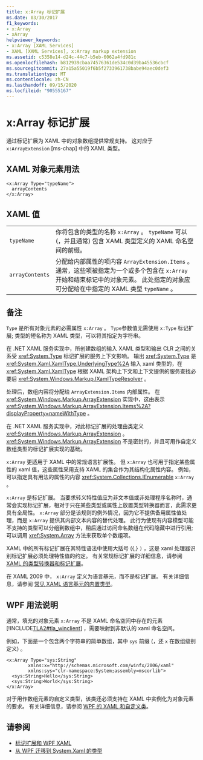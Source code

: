 ```yaml
---
title: x:Array 标记扩展
ms.date: 03/30/2017
f1_keywords:
- x:Array
- xArray
helpviewer_keywords:
- x:Array [XAML Services]
- XAML [XAML Services], x:Array markup extension
ms.assetid: c5358e14-d24c-44c7-b5eb-6062a4fd981c
ms.openlocfilehash: b812939cbaa74576361de534c0d39ba45536cbcf
ms.sourcegitcommit: 27a15a55019f6b5f2733961738babe94aec0def3
ms.translationtype: MT
ms.contentlocale: zh-CN
ms.lasthandoff: 09/15/2020
ms.locfileid: "90555167"
---
```

# <a name="xarray-markup-extension"></a>x:Array 标记扩展

通过标记扩展为 XAML 中的对象数组提供常规支持。 这对应于 `x:ArrayExtension` [ms-chap] 中的 XAML 类型。

## <a name="xaml-object-element-usage"></a>XAML 对象元素用法

```xaml
<x:Array Type="typeName">
  arrayContents
</x:Array>
```

## <a name="xaml-values"></a>XAML 值

|||
|-|-|
|`typeName`|你将包含的类型的名称 `x:Array` 。 `typeName` 可以 (，并且通常) 包含 XAML 类型定义的 XAML 命名空间的前缀。|
|`arrayContents`|分配给内部属性的项内容 `ArrayExtension.Items` 。 通常，这些项被指定为一个或多个包含在 `x:Array` 开始和结束标记中的对象元素。 此处指定的对象应可分配给在中指定的 XAML 类型 `typeName` 。|

## <a name="remarks"></a>备注

`Type` 是所有对象元素的必需属性 `x:Array` 。 `Type`参数值无需使用 `x:Type` 标记扩展; 类型的短名称为 XAML 类型，可以将其指定为字符串。

在 .NET XAML 服务实现中，所创建数组的输入 XAML 类型和输出 CLR 之间的关系受 <xref:System.Type> 标记扩展的服务上下文影响。 输出 <xref:System.Type> 是 <xref:System.Xaml.XamlType.UnderlyingType%2A> 输入 xaml 类型的，在 <xref:System.Xaml.XamlType> 根据 XAML 架构上下文和上下文提供的服务查找必要后 <xref:System.Windows.Markup.IXamlTypeResolver> 。

处理后，数组内容将分配给 `ArrayExtension.Items` 内部属性。 在 <xref:System.Windows.Markup.ArrayExtension> 实现中，这由表示 <xref:System.Windows.Markup.ArrayExtension.Items%2A?displayProperty=nameWithType> 。

在 .NET XAML 服务实现中，对此标记扩展的处理由类定义 <xref:System.Windows.Markup.ArrayExtension> 。 <xref:System.Windows.Markup.ArrayExtension> 不是密封的，并且可用作自定义数组类型的标记扩展实现的基础。

`x:Array` 更适用于 XAML 中的常规语言扩展性。 但 `x:Array` 也可用于指定某些属性的 xaml 值，这些属性采用支持 XAML 的集合作为其结构化属性内容。 例如，可以指定具有用法的属性的内容 <xref:System.Collections.IEnumerable> `x:Array` 。

`x:Array` 是标记扩展。 当要求转义特性值应为非文本值或非处理程序名称时，通常会实现标记扩展，相对于只在某些类型或属性上放置类型转换器而言，此需求更具有全局性。 `x:Array` 部分是该规则的例外情况，因为它不提供备用属性值处理，而是 `x:Array` 提供其内部文本内容的替代处理。 此行为使现有内容模型可能不支持的类型可以分组到数组中，稍后通过访问命名数组在代码隐藏中进行引用;可以调用 <xref:System.Array> 方法来获取单个数组项。

XAML 中的所有标记扩展在其特性语法中使用大括号 ({,} `)` ，这是 xaml 处理器识别标记扩展必须处理特性值的约定。 有关常规标记扩展的详细信息，请参阅 [XAML 的类型转换器和标记扩展](type-converters-and-markup-extensions.md)。

在 XAML 2009 中， `x:Array` 定义为语言基元，而不是标记扩展。 有关详细信息，请参阅 [常见 XAML 语言基元的内置类型](types-for-primitives.md)。

## <a name="wpf-usage-notes"></a>WPF 用法说明

通常，填充的对象元素 `x:Array` 不是 XAML 命名空间中存在的元素 [!INCLUDE[TLA2#tla_winclient](../../../includes/tla2sharptla-winclient-md.md)] ，需要映射到非默认的 xaml 命名空间。

例如，下面是一个包含两个字符串的简单数组，其中 `sys` 前缀 (，还 `x` 在数组级别定义) 。

```xaml
<x:Array Type="sys:String"
        xmlns:x="http://schemas.microsoft.com/winfx/2006/xaml"
        xmlns:sys="clr-namespace:System;assembly=mscorlib">
  <sys:String>Hello</sys:String>
  <sys:String>World</sys:String>
</x:Array>
```

对于用作数组元素的自定义类型，该类还必须支持在 XAML 中实例化为对象元素的要求。 有关详细信息，请参阅 [WPF 的 XAML 和自定义类](/dotnet/desktop/wpf/advanced/xaml-and-custom-classes-for-wpf)。

## <a name="see-also"></a>请参阅

- [标记扩展和 WPF XAML](/dotnet/desktop/wpf/advanced/markup-extensions-and-wpf-xaml)
- [从 WPF 迁移到 System.Xaml 的类型](/dotnet/desktop/wpf/advanced/types-migrated-from-wpf-to-system)
